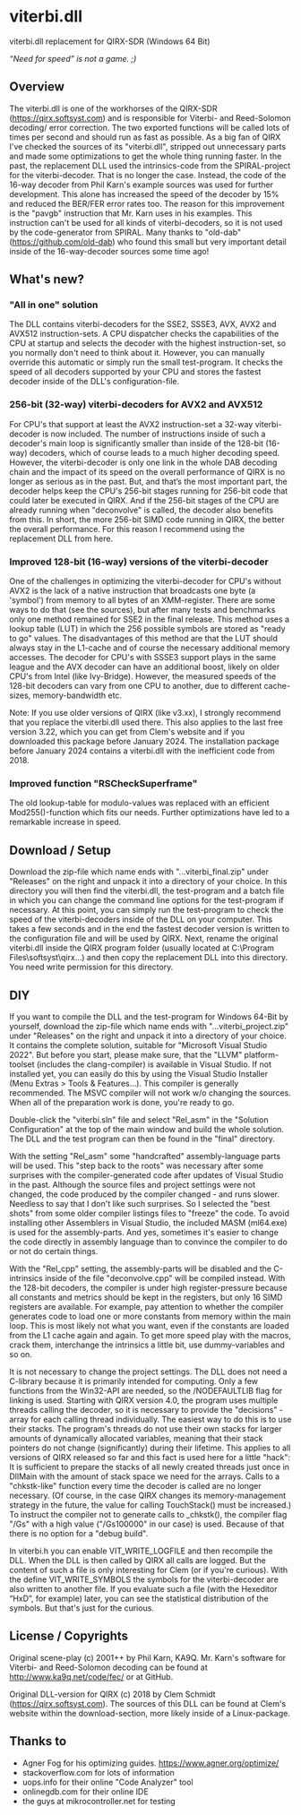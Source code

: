 # viterbi.dll
viterbi.dll replacement for QIRX-SDR (Windows 64 Bit)

*“Need for speed” is not a game. ;)*

## Overview
The viterbi.dll is one of the workhorses of the QIRX-SDR (https://qirx.softsyst.com) and is responsible for Viterbi- and Reed-Solomon decoding/ error correction. The two exported functions will be called lots of times per second and should run as fast as possible. As a big fan of QIRX I've checked the sources of its "viterbi.dll", stripped out unnecessary parts and made some optimizations to get the whole thing running faster. In the past, the replacement DLL used the intrinsics-code from the SPIRAL-project for the viterbi-decoder. That is no longer the case. Instead, the code of the 16-way decoder from Phil Karn's example sources was used for further development. This alone has increased the speed of the decoder by 15% and reduced the BER/FER error rates too. The reason for this improvement is the "pavgb" instruction that Mr. Karn uses in his examples. This instruction can't be used for all kinds of viterbi-decoders, so it is not used by the code-generator from SPIRAL. Many thanks to "old-dab" (https://github.com/old-dab) who found this small but very important detail inside of the 16-way-decoder sources some time ago!

## What's new?
### "All in one" solution
The DLL contains viterbi-decoders for the SSE2, SSSE3, AVX, AVX2 and AVX512 instruction-sets. A CPU dispatcher checks the capabilities of the CPU at startup and selects the decoder with the highest instruction-set, so you normally don't need to think about it. However, you can manually override this automatic or simply run the small test-program. It checks the speed of all decoders supported by your CPU and stores the fastest decoder inside of the DLL's configuration-file. 


### 256-bit (32-way) viterbi-decoders for AVX2 and AVX512
For CPU's that support at least the AVX2 instruction-set a 32-way viterbi-decoder is now included. The number of instructions inside of such a decoder's main loop is significantly smaller than inside of the 128-bit (16-way) decoders, which of course leads to a much higher decoding speed. However, the viterbi-decoder is only one link in the whole DAB decoding chain and the impact of its speed on the overall performance of QIRX is no longer as serious as in the past. But, and that’s the most important part, the decoder helps keep the CPU's 256-bit stages running for 256-bit code that could later be executed in QIRX. And if the 256-bit stages of the CPU are already running when "deconvolve" is called, the decoder also benefits from this. In short, the more 256-bit SIMD code running in QIRX, the better the overall performance. For this reason I recommend using the replacement DLL from here.

### Improved 128-bit (16-way) versions of the viterbi-decoder
One of the challenges in optimizing the viterbi-decoder for CPU's without AVX2 is the lack of a native instruction that broadcasts one byte (a 'symbol') from memory to all bytes of an XMM-register. There are some ways to do that (see the sources), but after many tests and benchmarks only one method remained for SSE2 in the final release. This method uses a lookup table (LUT) in which the 256 possible symbols are stored as "ready to go" values. The disadvantages of this method are that the LUT should always stay in the L1-cache and of course the necessary additional memory accesses. The decoder for CPU's with SSSE3 support plays in the same league and the AVX decoder can have an additional boost, likely on older CPU's from Intel (like Ivy-Bridge). However, the measured speeds of the 128-bit decoders can vary from one CPU to another, due to different cache-sizes, memory-bandwidth etc.

Note: If you use older versions of QIRX (like v3.xx), I strongly recommend that you replace the viterbi.dll used there. This also applies to the last free version 3.22, which you can get from Clem's website and if you downloaded this package before January 2024. The installation package before January 2024 contains a viterbi.dll with the inefficient code from 2018.


      
### Improved function "RSCheckSuperframe"
The old lookup-table for modulo-values was replaced with an efficient Mod255()-function which fits our needs. Further optimizations have led to a remarkable increase in speed.


## Download / Setup
Download the zip-file which name ends with "...viterbi_final.zip" under "Releases" on the right and unpack it into a directory of your choice. In this directory you will then find the viterbi.dll, the test-program and a batch file in which you can change the command line options for the test-program if necessary. At this point, you can simply run the test-program to check the speed of the viterbi-decoders inside of the DLL on your computer. This takes a few seconds and in the end the fastest decoder version is written to the configuration file and will be used by QIRX. Next, rename the original viterbi.dll inside the QIRX program folder (usually located at C:\Program Files\softsyst\qirx...) and then copy the replacement DLL into this directory. You need write permission for this directory.

## DIY
If you want to compile the DLL and the test-program for Windows 64-Bit by yourself, download the zip-file which name ends with "...viterbi_project.zip" under "Releases" on the right and unpack it into a directory of your choice. It contains the complete solution, suitable for "Microsoft Visual Studio 2022". But before you start, please make sure, that the "LLVM" platform-toolset (includes the clang-compiler) is available in Visual Studio. If not installed yet, you can easily do this by using the Visual Studio Installer (Menu Extras > Tools & Features…). This compiler is generally recommended. The MSVC compiler will not work w/o changing the sources. When all of the preparation work is done, you're ready to go.

Double-click the "viterbi.sln" file and select "Rel_asm" in the "Solution Configuration" at the top of the main window and build the whole solution. The DLL and the test program can then be found in the "final" directory.

With the setting "Rel_asm" some "handcrafted" assembly-language parts will be used. This "step back to the roots" was necessary after some surprises with the compiler-generated code after updates of Visual Studio in the past. Although the source files and project settings were not changed, the code produced by the compiler changed - and runs slower. Needless to say that I don't like such surprises. So I selected the "best shots" from some older compiler listings files to "freeze" the code. To avoid installing other Assemblers in Visual Studio, the included MASM (ml64.exe) is used for the assembly-parts. And yes, sometimes it's easier to change the code directly in assembly language than to convince the compiler to do or not do certain things.

With the "Rel_cpp" setting, the assembly-parts will be disabled and the C-intrinsics inside of the file "deconvolve.cpp" will be compiled instead. With the 128-bit decoders, the compiler is under high register-pressure because all constants and metrics should be kept in the registers, but only 16 SIMD registers are available. For example, pay attention to whether the compiler generates code to load one or more constants from memory within the main loop. This is most likely not what you want, even if the constants are loaded from the L1 cache again and again. To get more speed play with the macros, crack them, interchange the intrinsics a little bit, use dummy-variables and so on.

It is not necessary to change the project settings. The DLL does not need a C-library because it is primarily intended for computing. Only a few functions from the Win32-API are needed, so the /NODEFAULTLIB flag for linking is used. Starting with QIRX version 4.0, the program uses multiple threads calling the decoder, so it is necessary to provide the "decisions" - array for each calling thread individually. The easiest way to do this is to use their stacks. The program's threads do not use their own stacks for larger amounts of dynamically allocated variables, meaning that their stack pointers do not change (significantly) during their lifetime. This applies to all versions of QIRX released so far and this fact is used here for a little "hack": It is sufficient to prepare the stacks of all newly created threads just once in DllMain with the amount of stack space we need for the arrays. Calls to a "chkstk-like" function every time the decoder is called are no longer necessary. (Of course, in the case QIRX changes its memory-management strategy in the future, the value for calling TouchStack() must be increased.) To instruct the compiler not to generate calls to _chkstk(), the compiler flag "/Gs" with a high value ("/Gs100000" in our case) is used. Because of that there is no option for a "debug build".

In viterbi.h you can enable VIT_WRITE_LOGFILE and then recompile the DLL. When the DLL is then called by QIRX all calls are logged. But the content of such a file is only interesting for Clem (or if you're curious). With the define VIT_WRITE_SYMBOLS the symbols for the viterbi-decoder are also written to another file. If you evaluate such a file (with the Hexeditor “HxD”, for example) later, you can see the statistical distribution of the symbols. But that's just for the curious.

## License / Copyrights
Original scene-play (c) 2001++ by Phil Karn, KA9Q. Mr. Karn's software for Viterbi- and Reed-Solomon decoding can be found at http://www.ka9q.net/code/fec/ or at GitHub.

Original DLL-version for QIRX (c) 2018 by Clem Schmidt (https://qirx.softsyst.com). The sources of this DLL can be found at Clem's website within the download-section, more likely inside of a Linux-package.


## Thanks to
- Agner Fog for his optimizing guides. https://www.agner.org/optimize/
- stackoverflow.com for lots of information
- uops.info for their online "Code Analyzer" tool
- onlinegdb.com for their online IDE
- the guys at mikrocontroller.net for testing
